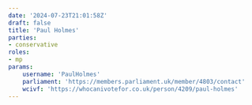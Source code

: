 ```yaml
---
date: '2024-07-23T21:01:58Z'
draft: false
title: 'Paul Holmes'
parties:
- conservative
roles:
- mp
params:
    username: 'PaulHolmes'
    parliament: 'https://members.parliament.uk/member/4803/contact'
    wcivf: 'https://whocanivotefor.co.uk/person/4209/paul-holmes'
---
```

